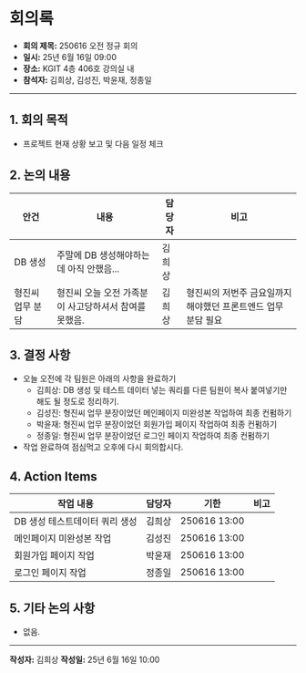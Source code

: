 # 회의록

- **회의 제목:**  250616 오전 정규 회의
- **일시:**  25년 6월 16일 09:00
- **장소:**  KGIT 4층 406호 강의실 내
- **참석자:** 김희상, 김성진, 박윤재, 정종일

---

## 1. 회의 목적

- 프로젝트 현재 상황 보고 및 다음 일정 체크

## 2. 논의 내용

| 안건 | 내용 | 담당자 | 비고 |
|------|------|--------|------|
| DB 생성 | 주말에 DB 생성해야하는데 아직 안했음... | 김희상 |      |
| 형진씨 업무 분담 | 형진씨 오늘 오전 가족분이 사고당하셔서 참여를 못했음. | 김희상 | 형진씨의 저번주 금요일까지 해야했던 프론트엔드 업무 분담 필요 |

## 3. 결정 사항

- 오늘 오전에 각 팀원은 아래의 사항을 완료하기
    - 김희상: DB 생성 및 테스트 데이터 넣는 쿼리를 다른 팀원이 복사 붙여넣기만 해도 될 정도로 정리하기.
    - 김성진: 형진씨 업무 분장이었던 메인페이지 미완성본 작업하여 최종 컨펌하기
    - 박윤재: 형진씨 업무 분장이었던 회원가입 페이지 작업하여 최종 컨펌하기
    - 정종일: 형진씨 업무 분장이었던 로그인 페이지 작업하여 최종 컨펌하기
- 작업 완료하여 점심먹고 오후에 다시 회의합시다.

## 4. Action Items

| 작업 내용 | 담당자 | 기한 | 비고 |
|-----------|--------|------|------|
| DB 생성 테스트데이터 쿼리 생성 | 김희상 | 250616 13:00 |      |
| 메인페이지 미완성본 작업 | 김성진 | 250616 13:00 |      |
| 회원가입 페이지 작업 | 박윤재 | 250616 13:00 |      |
| 로그인 페이지 작업 | 정종일 | 250616 13:00 |      |

## 5. 기타 논의 사항

- 없음.

---

**작성자:**  김희상
**작성일:**  25년 6월 16일 10:00